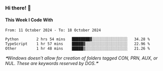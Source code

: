 ### Hi there! 👋

#### This Week I Code With
<!--START_SECTION:waka-->

```txt
From: 11 October 2024 - To: 18 October 2024

Python        2 hrs 54 mins   ████████▓░░░░░░░░░░░░░░░░   34.28 %
TypeScript    1 hr 57 mins    █████▓░░░░░░░░░░░░░░░░░░░   22.96 %
Other         1 hr 48 mins    █████▒░░░░░░░░░░░░░░░░░░░   21.26 %
```

<!--END_SECTION:waka-->

<!--STARTS_HERE_QUOTE_README-->
<i>❝Windows doesn’t allow for creation of folders tagged CON, PRN, AUX, or NUL. These are keywords reserved by DOS.❞</i>
<!--ENDS_HERE_QUOTE_README-->
